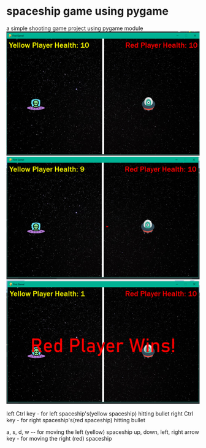 # spaceship game using pygame

a simple shooting game project using pygame module
![image info](Visuals/image.png)
![image info](Visuals/image(1).png)
![image info](Visuals/image(2).png)




left Ctrl key - for left spaceship's(yellow spaceship) hitting bullet
right Ctrl key - for right spaceship's(red spaceship) hitting bullet

a, s, d, w -- for moving the left (yellow) spaceship
up, down, left, right arrow key - for moving the right (red) spaceship
